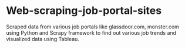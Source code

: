 # Web-scraping-job-portal-sites
Scraped data from various job portals like glassdoor.com, monster.com using Python and Scrapy framework to find out various job trends and visualized data using Tableau.
